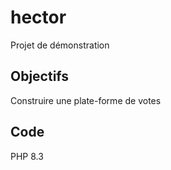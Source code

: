 # hector
Projet  de démonstration

## Objectifs
Construire une plate-forme de votes

## Code
PHP 8.3
